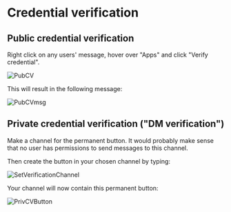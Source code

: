 # Credential verification

## Public credential verification

Right click on any users' message, hover over "Apps" and click "Verify credential".

![PubCV](https://i.postimg.cc/Bbj5wmCC/screenshot-20230201-145504.png)

This will result in the following message:

![PubCVmsg](https://i.postimg.cc/L8cWk127/screenshot-20230201-145452.png)

## Private credential verification ("DM verification")

Make a channel for the permanent button.
It would probably make sense that no user has permissions to send messages to this channel.

Then create the button in your chosen channel by typing:

![SetVerificationChannel](https://i.postimg.cc/hGCSPs9x/screenshot-20230201-145442.png)

Your channel will now contain this permanent button:

![PrivCVButton](https://i.postimg.cc/BnL5C7vZ/screenshot-20230201-145442-copy-1.png)